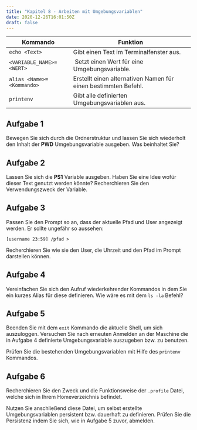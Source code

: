 ```yaml
---
title: "Kapitel 8 - Arbeiten mit Umgebungsvariablen"
date: 2020-12-26T16:01:50Z
draft: false
---
```


| Kommando      | Funktion      |
| ------------- | ------------- |
| `echo <Text>` | Gibt einen Text im Terminalfenster aus. |
| `<VARIABLE_NAME>=<WERT>` | Setzt einen Wert für eine Umgebungsvariable. |
| `alias <Name>=<Kommando>` | Erstellt einen alternativen Namen für einen bestimmten Befehl. |
| `printenv` | Gibt alle definierten Umgebungsvariablen aus. |

## Aufgabe 1

Bewegen Sie sich durch die Ordnerstruktur und lassen Sie sich wiederholt den Inhalt der **PWD** Umgebungsvariable ausgeben. Was beinhaltet Sie?

## Aufgabe 2

Lassen Sie sich die **PS1** Variable ausgeben.  Haben Sie eine Idee wofür dieser Text genutzt werden könnte? Recherchieren Sie den Verwendungszweck der Variable.

## Aufgabe 3

Passen Sie den Prompt so an, dass der aktuelle Pfad und User angezeigt werden. 
Er sollte ungefähr so aussehen: 

`[username 23:59] /pfad > `

Recherchieren Sie wie sie den User, die Uhrzeit und den Pfad im Prompt darstellen können.

## Aufgabe 4

Vereinfachen Sie sich den Aufruf wiederkehrender Kommandos in dem Sie ein kurzes Alias für diese definieren. Wie wäre es mit dem `ls -la` Befehl?

## Aufgabe 5

Beenden Sie mit dem `exit` Kommando die aktuelle Shell, um sich auszuloggen. Versuchen Sie nach erneuten Anmelden an der Maschine die in Aufgabe 4 definierte Umgebungsvariable auszugeben bzw. zu benutzen.

Prüfen Sie die bestehenden Umgebungsvariablen mit Hilfe des `printenv` Kommandos.

## Aufgabe 6

Recherchieren Sie den Zweck und die Funktionsweise der `.profile` Datei, welche sich in Ihrem Homeverzeichnis befindet.

Nutzen Sie anschließend diese Datei, um selbst erstellte Umgebungsvariablen persistent bzw. dauerhaft zu definieren. Prüfen Sie die Persistenz indem Sie sich, wie in Aufgabe 5 zuvor, abmelden.
